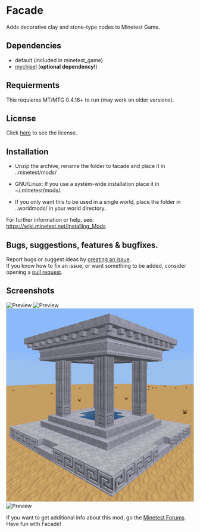 # Facade
Adds decorative clay and stone-type nodes to Minetest Game.

## Dependencies
- default (included in minetest_game)
- [mychisel](https://github.com/minetest-mods/mychisel) (**optional dependency!**)

## Requierments
This requieres MT/MTG 0.4.16+ to run (may work on older versions).

## License
Click [here](https://github.com/TumeniNodes/facade/blob/master/license.txt) to see the license.

## Installation
- Unzip the archive, rename the folder to facade and
place it in ..minetest/mods/

- GNU/Linux: If you use a system-wide installation place
    it in ~/.minetest/mods/.

- If you only want this to be used in a single world, place
    the folder in ..worldmods/ in your world directory.

For further information or help, see:
https://wiki.minetest.net/Installing_Mods

## Bugs, suggestions, features & bugfixes.
Report bugs or suggest ideas by [creating an issue](https://github.com/TumeniNodes/facade/issues/new).    
If you know how to fix an issue, or want something to be added, consider opening a [pull request](https://github.com/TumeniNodes/facade/compare).

## Screenshots

![Preview](https://github.com/TumeniNodes/facade/blob/master/screenshot.png)
![Preview](https://github.com/TumeniNodes/facade/blob/master/screenshot2.png)
![Preview](https://github.com/TumeniNodes/facade/blob/master/screenshot3.png)
![Preview](https://github.com/TumeniNodes/facade/blob/master/screenshot4.png)


If you want to get additional info about this mod, go the [Minetest Forums](https://forum.minetest.net/viewtopic.php?f=9&t=18208).     
Have fun with Facade!
